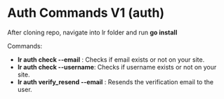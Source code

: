 # Auth Commands V1 (auth)

After cloning repo, navigate into lr folder and run **go install**  

Commands:

- **lr auth check --email**  : Checks if email exists or not on your site. 
- **lr auth check --username**: Checks if username exists or not on your site. 
- **lr auth verify_resend --email** : Resends the verification email to the user.